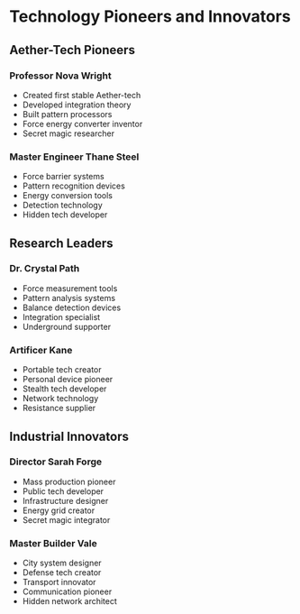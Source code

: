 # Technology Pioneers and Innovators

## Aether-Tech Pioneers

### Professor Nova Wright
- Created first stable Aether-tech
- Developed integration theory
- Built pattern processors
- Force energy converter inventor
- Secret magic researcher

### Master Engineer Thane Steel
- Force barrier systems
- Pattern recognition devices
- Energy conversion tools
- Detection technology
- Hidden tech developer

## Research Leaders

### Dr. Crystal Path
- Force measurement tools
- Pattern analysis systems
- Balance detection devices
- Integration specialist
- Underground supporter

### Artificer Kane
- Portable tech creator
- Personal device pioneer
- Stealth tech developer
- Network technology
- Resistance supplier

## Industrial Innovators

### Director Sarah Forge
- Mass production pioneer
- Public tech developer
- Infrastructure designer
- Energy grid creator
- Secret magic integrator

### Master Builder Vale
- City system designer
- Defense tech creator
- Transport innovator
- Communication pioneer
- Hidden network architect
